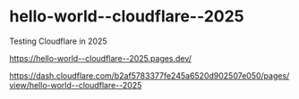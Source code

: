# hello-world--cloudflare--2025

Testing Cloudflare in 2025


https://hello-world--cloudflare--2025.pages.dev/

https://dash.cloudflare.com/b2af5783377fe245a6520d902507e050/pages/view/hello-world--cloudflare--2025
